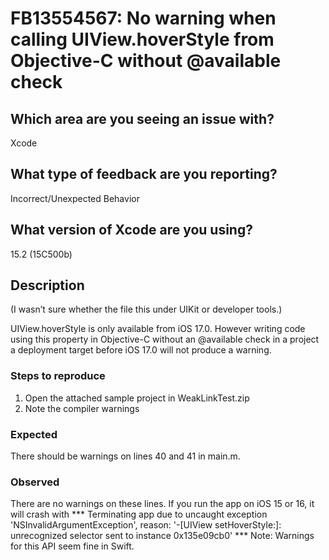 # FB13554567: No warning when calling UIView.hoverStyle from Objective-C without @available check

## Which area are you seeing an issue with?

Xcode

## What type of feedback are you reporting?

Incorrect/Unexpected Behavior

## What version of Xcode are you using?

15.2 (15C500b)

## Description

(I wasn’t sure whether the file this under UIKit or developer tools.)

UIView.hoverStyle is only available from iOS 17.0. However writing code using this property in Objective-C without an @available check in a project a deployment target before iOS 17.0 will not produce a warning.

### Steps to reproduce

1. Open the attached sample project in WeakLinkTest.zip
2. Note the compiler warnings

### Expected

There should be warnings on lines 40 and 41 in main.m.

### Observed

There are no warnings on these lines. If you run the app on iOS 15 or 16, it will crash with *** Terminating app due to uncaught exception 'NSInvalidArgumentException', reason: '-[UIView setHoverStyle:]: unrecognized selector sent to instance 0x135e09cb0' *** Note: Warnings for this API seem fine in Swift.
